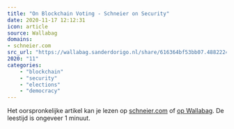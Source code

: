 ```yaml
---
title: "On Blockchain Voting - Schneier on Security"
date: 2020-11-17 12:12:31
icon: article
source: Wallabag
domains:
- schneier.com
src_url: "https://wallabag.sanderdorigo.nl/share/616364bf53bb07.48822246"
2020: "11"
categories:
    - "blockchain"
    - "security"
    - "elections"
    - "democracy"
---
```

Het oorspronkelijke artikel kan je lezen op [schneier.com](https://www.schneier.com/blog/archives/2020/11/on-blockchain-voting.html) of [op Wallabag](https://wallabag.sanderdorigo.nl/share/616364bf53bb07.48822246). De leestijd is ongeveer 1 minuut.